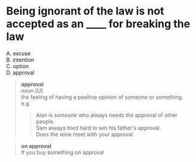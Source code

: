 # Being ignorant of the law is not accepted as an  ____ for breaking the law  
A. excuse  
B. intention  
C. option  
D. approval

> **approval**  
> _noun_ \[U\]  
> the feeling of having a positive opinion of someone or something.  
> e.g.  
>> Alan is someone who always needs the approval of other people.   
>> Sam always tried hard to win his father's approval.  
>> Does the wine meet with your approval.  
>> 

> **on approval**  
> If you buy something on approval
